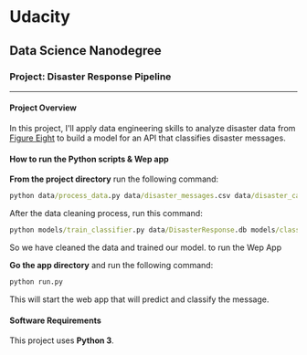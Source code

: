 # Udacity
## Data Science Nanodegree
### Project: Disaster Response Pipeline
---
#### Project Overview
 In this project, I'll apply data engineering skills to analyze disaster data from <a href="https://www.figure-eight.com/" target="_blank">Figure Eight</a> to build a model for an API that classifies disaster messages.

#### How to run the Python scripts & Wep app
**From the project directory** run the following command:
```bat
python data/process_data.py data/disaster_messages.csv data/disaster_categories.csv data/DisasterResponse.db
```
After the data cleaning process, run this command:

```bat
python models/train_classifier.py data/DisasterResponse.db models/classifier.pkl
```

So we have cleaned the data and trained our model. to run the Wep App

**Go the app directory** and run the following command:

<a id='com'></a>

```bat
python run.py
```

This will start the web app that will predict and classify the message.

#### Software Requirements

This project uses **Python 3**.
